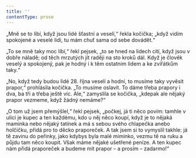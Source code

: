 ```yaml
---
title: ''
contentType: prose
---
```


„Mně se to líbí, když jsou lidé šťastní a veselí,“ řekla kočička; „když vidím spokojené a veselé lidi, tu mám chuť sama od sebe dovádět.“

„To se mně taky moc líbí,“ řekl pejsek, „to se hned na lidech cítí, když jsou v dobře náladě; od těch mrzutých jít raději na sto kroků dál. Když je člověk veselý a spokojený, pak je hodný i k těm ostatním lidem a ke zvířátkům taky.“

„No, když tedy budou lidé 28. října veselí a hodní, to musíme taky vyvěsit prapor,“ prohlásila kočička. „To musíme oslavit. To dáme třeba prapory i dva, ba tři a třeba ještě víc. Ale,“ zamyslila se kočička, „kdepak ale nějaký prapor vezmeme, když žádný nemáme?“

„O tom už jsem přemýšlel,“ řekl pejsek, „počkej, já ti něco povím: tamhle v ulici je kupec a ten každému, kdo u něj něco koupí, když je to nějaká maminka nebo nějaký tatínek a má s sebou svého chlapečka anebo holčičku, přidá pro to děcko praporeček. A tak jsem si to vymyslil takhle: já tě zavinu do peřinky, jako kdybys byla malé miminko, vezmu tě na ruku a půjdu tam něco koupit. Však máme nějaké ušetřené peníze. A ten kupec nám přidá praporeček a budeme mít prapor – a prosím – zadarmo!“
